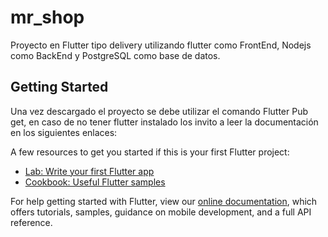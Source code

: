# mr_shop

Proyecto en Flutter tipo delivery utilizando flutter como FrontEnd, Nodejs como BackEnd y PostgreSQL como base de datos.

## Getting Started

Una vez descargado el proyecto se debe utilizar el comando Flutter Pub get, en caso de no tener flutter instalado los invito a leer la documentación en los siguientes enlaces:

A few resources to get you started if this is your first Flutter project:

- [Lab: Write your first Flutter app](https://flutter.dev/docs/get-started/codelab)
- [Cookbook: Useful Flutter samples](https://flutter.dev/docs/cookbook)

For help getting started with Flutter, view our
[online documentation](https://flutter.dev/docs), which offers tutorials,
samples, guidance on mobile development, and a full API reference.

